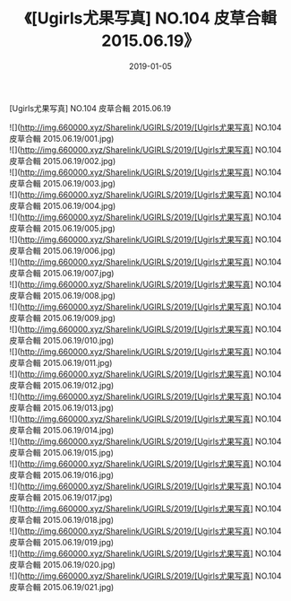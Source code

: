 ﻿---
layout: post
title:  《[Ugirls尤果写真] NO.104 皮草合輯 2015.06.19》
date:   2019-01-05
img: http://img.660000.xyz/Sharelink/UGIRLS/2019/[Ugirls尤果写真] NO.104 皮草合輯 2015.06.19/000.jpg
categories: [美女, 清纯, 唯美]
---

[Ugirls尤果写真] NO.104 皮草合輯 2015.06.19

 ![](http://img.660000.xyz/Sharelink/UGIRLS/2019/[Ugirls尤果写真] NO.104 皮草合輯 2015.06.19/001.jpg) <br>![](http://img.660000.xyz/Sharelink/UGIRLS/2019/[Ugirls尤果写真] NO.104 皮草合輯 2015.06.19/002.jpg) <br>![](http://img.660000.xyz/Sharelink/UGIRLS/2019/[Ugirls尤果写真] NO.104 皮草合輯 2015.06.19/003.jpg) <br>![](http://img.660000.xyz/Sharelink/UGIRLS/2019/[Ugirls尤果写真] NO.104 皮草合輯 2015.06.19/004.jpg) <br>![](http://img.660000.xyz/Sharelink/UGIRLS/2019/[Ugirls尤果写真] NO.104 皮草合輯 2015.06.19/005.jpg) <br>![](http://img.660000.xyz/Sharelink/UGIRLS/2019/[Ugirls尤果写真] NO.104 皮草合輯 2015.06.19/006.jpg) <br>![](http://img.660000.xyz/Sharelink/UGIRLS/2019/[Ugirls尤果写真] NO.104 皮草合輯 2015.06.19/007.jpg) <br>![](http://img.660000.xyz/Sharelink/UGIRLS/2019/[Ugirls尤果写真] NO.104 皮草合輯 2015.06.19/008.jpg) <br>![](http://img.660000.xyz/Sharelink/UGIRLS/2019/[Ugirls尤果写真] NO.104 皮草合輯 2015.06.19/009.jpg) <br>![](http://img.660000.xyz/Sharelink/UGIRLS/2019/[Ugirls尤果写真] NO.104 皮草合輯 2015.06.19/010.jpg) <br>![](http://img.660000.xyz/Sharelink/UGIRLS/2019/[Ugirls尤果写真] NO.104 皮草合輯 2015.06.19/011.jpg) <br>![](http://img.660000.xyz/Sharelink/UGIRLS/2019/[Ugirls尤果写真] NO.104 皮草合輯 2015.06.19/012.jpg) <br>![](http://img.660000.xyz/Sharelink/UGIRLS/2019/[Ugirls尤果写真] NO.104 皮草合輯 2015.06.19/013.jpg) <br>![](http://img.660000.xyz/Sharelink/UGIRLS/2019/[Ugirls尤果写真] NO.104 皮草合輯 2015.06.19/014.jpg) <br>![](http://img.660000.xyz/Sharelink/UGIRLS/2019/[Ugirls尤果写真] NO.104 皮草合輯 2015.06.19/015.jpg) <br>![](http://img.660000.xyz/Sharelink/UGIRLS/2019/[Ugirls尤果写真] NO.104 皮草合輯 2015.06.19/016.jpg) <br>![](http://img.660000.xyz/Sharelink/UGIRLS/2019/[Ugirls尤果写真] NO.104 皮草合輯 2015.06.19/017.jpg) <br>![](http://img.660000.xyz/Sharelink/UGIRLS/2019/[Ugirls尤果写真] NO.104 皮草合輯 2015.06.19/018.jpg) <br>![](http://img.660000.xyz/Sharelink/UGIRLS/2019/[Ugirls尤果写真] NO.104 皮草合輯 2015.06.19/019.jpg) <br>![](http://img.660000.xyz/Sharelink/UGIRLS/2019/[Ugirls尤果写真] NO.104 皮草合輯 2015.06.19/020.jpg) <br>![](http://img.660000.xyz/Sharelink/UGIRLS/2019/[Ugirls尤果写真] NO.104 皮草合輯 2015.06.19/021.jpg) <br>